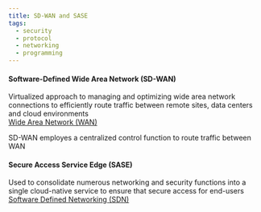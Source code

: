 ```yaml
---
title: SD-WAN and SASE
tags:
  - security
  - protocol
  - networking
  - programming
---
```


#### Software-Defined Wide Area  Network (SD-WAN)
Virtualized approach to managing and optimizing wide area network connections to efficiently route traffic between remote sites, data centers and cloud environments  
[Wide Area Network (WAN)](../../computer-networks/wide-area-network/wide-area-network-wan.md)

SD-WAN employes a centralized control function to route traffic between WAN

#### Secure Access Service Edge (SASE)
Used to consolidate numerous networking and security functions into a single cloud-native service to ensure that secure access for end-users  
[Software Defined Networking (SDN)](../../cyber-security/security-architecture/software-defined-networking-sdn.md)